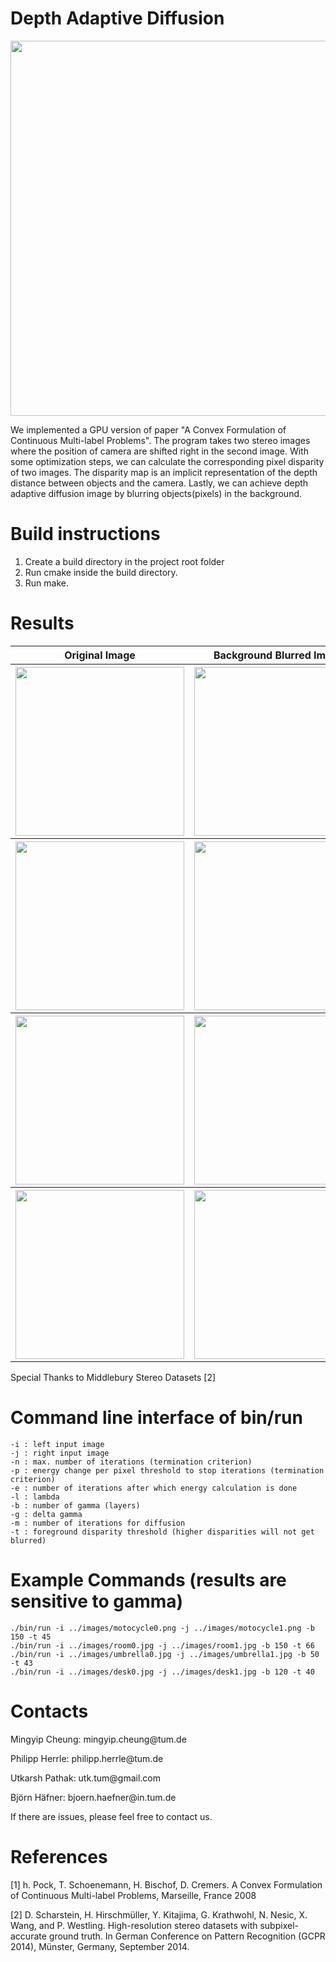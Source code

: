 Depth Adaptive Diffusion
==================
<p align="center">
  <img src="https://raw.githubusercontent.com/mingyip/GPU-Implementation-of-A-Convex-Formulation-of-Continuous-Multi-label-Problems-/master/images/motocycle_blurred.jpg" width="600px">
</p>
We implemented a GPU version of paper "A Convex Formulation of Continuous Multi-label Problems". The program takes two stereo images where the position of camera are shifted right in the second image. With some optimization steps, we can calculate the corresponding pixel disparity of two images. The disparity map is an implicit representation of the depth distance between objects and the camera. Lastly, we can achieve depth adaptive diffusion image by blurring objects(pixels) in the background. 

Build instructions
==================

1. Create a build directory in the project root folder
2. Run cmake inside the build directory.
3. Run make.

Results
==================


 <table style="width:100%">
  <tr>
    <th> Original Image </th>
    <th> Background Blurred Image </th>
    <th> Disparity Map during updates </th>
  </tr>
  <tr>
    <th>
      <img src="https://raw.githubusercontent.com/mingyip/GPU-Implementation-of-A-Convex-Formulation-of-Continuous-Multi-label-Problems-/master/images/motocycle0.png" width="270px">
    </th>
    <th>
      <img src="https://raw.githubusercontent.com/mingyip/GPU-Implementation-of-A-Convex-Formulation-of-Continuous-Multi-label-Problems-/master/images/motocycle_blurred.jpg" width="270px">
    </th>
    <th>
      <img src="https://raw.githubusercontent.com/mingyip/GPU-Implementation-of-A-Convex-Formulation-of-Continuous-Multi-label-Problems-/master/images/motocycle_disparity.gif" width="270px">
    </th>
  </tr>
  <tr>
    <th>
      <img src="https://raw.githubusercontent.com/mingyip/GPU-Implementation-of-A-Convex-Formulation-of-Continuous-Multi-label-Problems-/master/images/room0.jpg" width="270px">
    </th>
    <th>
      <img src="https://raw.githubusercontent.com/mingyip/GPU-Implementation-of-A-Convex-Formulation-of-Continuous-Multi-label-Problems-/master/images/room_blurred.jpg" width="270px">
    </th>
    <th>
      <img src="https://raw.githubusercontent.com/mingyip/GPU-Implementation-of-A-Convex-Formulation-of-Continuous-Multi-label-Problems-/master/images/room_disparity.gif" width="270px">
    </th>
  </tr>
  <tr>
    <th>
      <img src="https://raw.githubusercontent.com/mingyip/GPU-Implementation-of-A-Convex-Formulation-of-Continuous-Multi-label-Problems-/master/images/umbrella0.jpg" width="270px">
    </th>
    <th>
      <img src="https://raw.githubusercontent.com/mingyip/GPU-Implementation-of-A-Convex-Formulation-of-Continuous-Multi-label-Problems-/master/images/umbrella_blurred.jpg" width="270px">
    </th>
    <th>
      <img src="https://raw.githubusercontent.com/mingyip/GPU-Implementation-of-A-Convex-Formulation-of-Continuous-Multi-label-Problems-/master/images/umbrella_disparity.gif" width="270px">
    </th>
  </tr>
  <tr>
    <th>
      <img src="https://raw.githubusercontent.com/mingyip/GPU-Implementation-of-A-Convex-Formulation-of-Continuous-Multi-label-Problems-/master/images/desk0.jpg" width="270px">
    </th>
    <th>
      <img src="https://raw.githubusercontent.com/mingyip/GPU-Implementation-of-A-Convex-Formulation-of-Continuous-Multi-label-Problems-/master/images/desk_blurred.jpg" width="270px">
    </th>
    <th>
      <img src="https://raw.githubusercontent.com/mingyip/GPU-Implementation-of-A-Convex-Formulation-of-Continuous-Multi-label-Problems-/master/images/desk_disparity.gif" width="270px">
    </th>
  </tr>
</table> 
<p> Special Thanks to Middlebury Stereo Datasets [2] </p>


Command line interface of bin/run
=================================
```
-i : left input image
-j : right input image
-n : max. number of iterations (termination criterion)
-p : energy change per pixel threshold to stop iterations (termination criterion)
-e : number of iterations after which energy calculation is done
-l : lambda
-b : number of gamma (layers)
-g : delta gamma
-m : number of iterations for diffusion
-t : foreground disparity threshold (higher disparities will not get blurred)
```

Example Commands (results are sensitive to gamma)
=========================================
```
./bin/run -i ../images/motocycle0.png -j ../images/motocycle1.png -b 150 -t 45
./bin/run -i ../images/room0.jpg -j ../images/room1.jpg -b 150 -t 66
./bin/run -i ../images/umbrella0.jpg -j ../images/umbrella1.jpg -b 50 -t 43
./bin/run -i ../images/desk0.jpg -j ../images/desk1.jpg -b 120 -t 40
```

Contacts
========

<p> Mingyip Cheung: mingyip.cheung@tum.de </p>
<p> Philipp Herrle: philipp.herrle@tum.de  </p>
<p> Utkarsh Pathak: utk.tum@gmail.com </p>
<p> Björn Häfner: bjoern.haefner@in.tum.de </p>

If there are issues, please feel free to contact us.

References
========
<p> [1] h. Pock, T. Schoenemann, H. Bischof, D. Cremers. A Convex Formulation of Continuous Multi-label Problems, Marseille, France 2008 </p>
<p> [2] D. Scharstein, H. Hirschmüller, Y. Kitajima, G. Krathwohl, N. Nesic, X. Wang, and P. Westling. High-resolution stereo datasets with subpixel-accurate ground truth.
In German Conference on Pattern Recognition (GCPR 2014), Münster, Germany, September 2014. </p>
